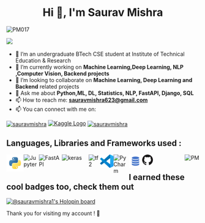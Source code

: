 <h1 align="center">Hi 👋, I'm Saurav Mishra</h1>
<p align="left"> <img src="https://komarev.com/ghpvc/?username=SauravMishraaa" alt="PM017" /> </p>


<img src="https://cdna.artstation.com/p/assets/images/images/028/102/058/original/pixel-jeff-matrix-s.gif?1593487263" width="900"/>


- 🌱 I’m an undergraduate BTech CSE student at Institute of Technical Education & Research
- 🔭 I’m currently working on **Machine Learning,Deep Learning, NLP ,Computer Vision, Backend projects**
- 👯 I’m looking to collaborate on **Machine Learning, Deep Learning and Backend** related projects
- 💬 Ask me about **Python,ML, DL, Statistics, NLP, FastAPI, Django, SQL**
- 📫 How to reach me: **sauravmishra623@gmail.com** 
- 📫 You can connect with me on:
<!-- - Linkedin : https://www.linkedin.com/in/saurav-mishra-a61457220/ -->
<a href="https://www.linkedin.com/in/saurav-mishra-sa2003/" target="blank"><img align="center" src="https://raw.githubusercontent.com/rahuldkjain/github-profile-readme-generator/master/src/images/icons/Social/linked-in-alt.svg" alt="sauravmishra" height="30" width="40" /></a>
<a href="https://www.kaggle.com/sauravmishraa"><img src="https://img.shields.io/badge/Kaggle-Logo-20BEFF?style=flat&logo=kaggle" alt="Kaggle Logo
"/></a>
<a href="https://leetcode.com/SauravMishraaa/" target="blank"><img align="center" src="https://raw.githubusercontent.com/rahuldkjain/github-profile-readme-generator/master/src/images/icons/Social/leet-code.svg" alt="sauravmishra" height="30" width="40" /></a>

<!-- - Hugging Face : https://huggingface.co/SauravMishra -->

<!-- <a href="https://huggingface.co/SauravMishra"><img src="https://img.shields.io/badge/Hugging%20Face-Logo-FFAE42?style=flat&logo=hugging%20face
" alt="Hugging Face Logo
"/></a> -->

## Languages, Libraries and Frameworks used :
<img align="left" alt="Python3" width="45px" src="https://raw.githubusercontent.com/github/explore/80688e429a7d4ef2fca1e82350fe8e3517d3494d/topics/python/python.png" />
<img align="left" alt="Jupyter" width="40px" src="https://avatars1.githubusercontent.com/u/25869250?s=200&v=4" />
<img align="left" alt="FastAPI" width="60px"src="https://fastapi-tutorial.readthedocs.io/en/latest/img/fastAPI.png"/>
<img align="left" alt="keras" width="70px" src="https://camo.githubusercontent.com/906e661107a3bc03104ca5d88336d1f4b0e80fdcac65efaf7904041d371c747f/68747470733a2f2f73332e616d617a6f6e6177732e636f6d2f6b657261732e696f2f696d672f6b657261732d6c6f676f2d323031382d6c617267652d313230302e706e67"/>
<img align="left" alt="tf2" width="30px" src="https://avatars.githubusercontent.com/u/15658638?s=200&v=4"/>
<img align="left" alt="Visual Studio Code" width="35px" src="https://raw.githubusercontent.com/github/explore/80688e429a7d4ef2fca1e82350fe8e3517d3494d/topics/visual-studio-code/visual-studio-code.png"/>
<img align="left" alt="PyCharm" width="40px" src="https://external-preview.redd.it/68RuLLrsBdxbVJLxm3py3YoK6zX0aPIv3qttEhkb0_4.jpg?auto=webp&s=e2c12b1dc5be819f2f076f46454912a3c4bc3f2d"/>
<img align="left" alt="SQL" width="35px" src="https://raw.githubusercontent.com/github/explore/80688e429a7d4ef2fca1e82350fe8e3517d3494d/topics/sql/sql.png" />
<img align="left" alt="GitHub" width="28px" src="https://raw.githubusercontent.com/github/explore/78df643247d429f6cc873026c0622819ad797942/topics/github/github.png" />


<p>&nbsp;<img align="right" src="https://github-readme-stats.vercel.app/api?username=SauravMishraaa&show_icons=true" alt="PM" /></p>
<p align="center">
</p>

## I earned these cool badges too, check them out
[![@sauravmishra1's Holopin board](https://holopin.io/api/user/board?user=sauravmishra1)](https://holopin.io/@sauravmishra1)

Thank you for visiting my account ! 🙏 
<!---
SauravMishraaa/SauravMishraaa is a ✨ special ✨ repository because its `README.md` (this file) appears on your GitHub profile.
You can click the Preview link to take a look at your changes.
--->
